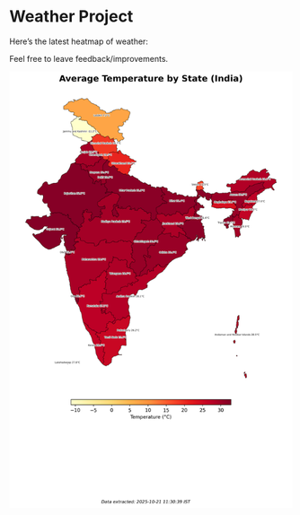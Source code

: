 # Weather Project

Here’s the latest heatmap of weather:

Feel free to leave feedback/improvements.

![India Heatmap](docs/assets/india_heatmap.png?v=F72189)

